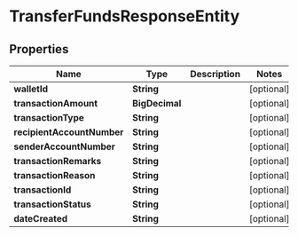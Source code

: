 

# TransferFundsResponseEntity


## Properties

| Name | Type | Description | Notes |
|------------ | ------------- | ------------- | -------------|
|**walletId** | **String** |  |  [optional] |
|**transactionAmount** | **BigDecimal** |  |  [optional] |
|**transactionType** | **String** |  |  [optional] |
|**recipientAccountNumber** | **String** |  |  [optional] |
|**senderAccountNumber** | **String** |  |  [optional] |
|**transactionRemarks** | **String** |  |  [optional] |
|**transactionReason** | **String** |  |  [optional] |
|**transactionId** | **String** |  |  [optional] |
|**transactionStatus** | **String** |  |  [optional] |
|**dateCreated** | **String** |  |  [optional] |



